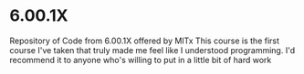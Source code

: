 # 6.00.1X
Repository of Code from 6.00.1X offered by MITx
This course is the first course I've taken that truly made me feel like I understood programming. I'd recommend it to anyone who's willing to put in a little bit of hard work
